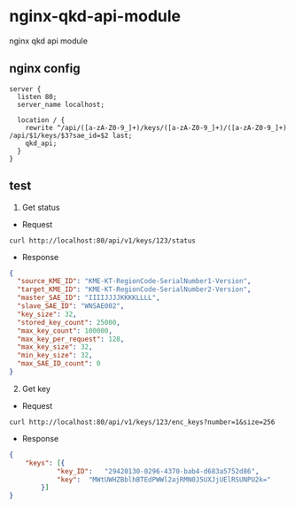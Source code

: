 # nginx-qkd-api-module
nginx qkd api module

## nginx config
``` shell
server {
  listen 80;
  server_name localhost;

  location / {
    rewrite ^/api/([a-zA-Z0-9_]+)/keys/([a-zA-Z0-9_]+)/([a-zA-Z0-9_]+) /api/$1/keys/$3?sae_id=$2 last;
    qkd_api;
  }
}
```
## test

1. Get status
- Request
``` shell
curl http://localhost:80/api/v1/keys/123/status
```
- Response
``` json
{
  "source_KME_ID": "KME-KT-RegionCode-SerialNumber1-Version",
  "target_KME_ID": "KME-KT-RegionCode-SerialNumber2-Version",
  "master_SAE_ID": "IIIIJJJJKKKKLLLL",
  "slave_SAE_ID": "WNSAE002",
  "key_size": 32,
  "stored_key_count": 25000,
  "max_key_count": 100000,
  "max_key_per_request": 128,
  "max_key_size": 32,
  "min_key_size": 32,
  "max_SAE_ID_count": 0
}
```

2. Get key
- Request
``` shell
curl http://localhost:80/api/v1/keys/123/enc_keys?number=1&size=256
```

- Response
``` json
{
	"keys":	[{
			"key_ID":	"29420130-0296-4370-bab4-d683a5752d86",
			"key":	"MWtUWHZBblhBTEdPWWl2ajRMN0J5UXJjUElRSUNPU2k="
		}]
}
```


